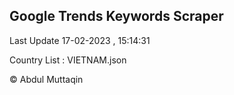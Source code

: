 

## Google Trends Keywords Scraper 
 
Last Update 17-02-2023 , 15:14:31

Country List :
VIETNAM.json



© Abdul Muttaqin 
